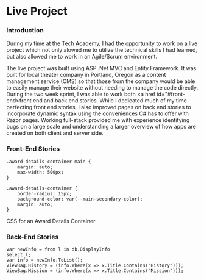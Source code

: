 # Live Project

<h3>Introduction</h3>

During my time at the Tech Academy, I had the opportunity to work on a live project which not only alowed me to utilize the technical skills I had learned, but also allowed me to work in an Agile/Scrum environment.

The live project was built using ASP .Net MVC and Entity Framework. It was built for local theater company in Portland, Oregon as a content management service (CMS) so that those from the company would be able to easily manage their website without needing to manage the code directly. During the two week sprint, I was able to work both <a href id="#front-end>front end</a> and back end stories. While I dedicated much of my time perfecting front end stories, I also improved pages on back end stories to incorporate dynamic syntax using the conveniences C# has to offer with Razor pages. Working full-stack provided me with experience identifying bugs on a large scale and understanding a larger overview of how apps are created on both client and server side. 


<h3 id="#front-end">Front-End Stories</h3>

```
.award-details-container-main {
    margin: auto;
    max-width: 500px; 
}

.award-details-container {
    border-radius: 15px;
    background-color: var(--main-secondary-color);
    margin: auto;
}

```

CSS for an Award Details Container




<h3 id=#back-end">Back-End Stories</h3>
                 
```
var newInfo = from l in db.DisplayInfo
select l;
var info = newInfo.ToList();
ViewBag.History = (info.Where(x => x.Title.Contains("History")));
ViewBag.Mission = (info.Where(x => x.Title.Contains("Mission")));
```
